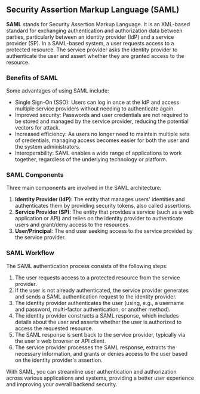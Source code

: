 ## Security Assertion Markup Language (SAML)

**SAML** stands for Security Assertion Markup Language. It is an XML-based standard for exchanging authentication and authorization data between parties, particularly between an identity provider (IdP) and a service provider (SP). In a SAML-based system, a user requests access to a protected resource. The service provider asks the identity provider to authenticate the user and assert whether they are granted access to the resource.

### Benefits of SAML

Some advantages of using SAML include:

- Single Sign-On (SSO): Users can log in once at the IdP and access multiple service providers without needing to authenticate again.
- Improved security: Passwords and user credentials are not required to be stored and managed by the service provider, reducing the potential vectors for attack.
- Increased efficiency: As users no longer need to maintain multiple sets of credentials, managing access becomes easier for both the user and the system administrators.
- Interoperability: SAML enables a wide range of applications to work together, regardless of the underlying technology or platform.

### SAML Components

Three main components are involved in the SAML architecture:

1. **Identity Provider (IdP)**: The entity that manages users' identities and authenticates them by providing security tokens, also called assertions.
2. **Service Provider (SP)**: The entity that provides a service (such as a web application or API) and relies on the identity provider to authenticate users and grant/deny access to the resources.
3. **User/Principal**: The end user seeking access to the service provided by the service provider.

### SAML Workflow

The SAML authentication process consists of the following steps:

1. The user requests access to a protected resource from the service provider.
2. If the user is not already authenticated, the service provider generates and sends a SAML authentication request to the identity provider.
3. The identity provider authenticates the user (using, e.g., a username and password, multi-factor authentication, or another method).
4. The identity provider constructs a SAML response, which includes details about the user and asserts whether the user is authorized to access the requested resource.
5. The SAML response is sent back to the service provider, typically via the user's web browser or API client.
6. The service provider processes the SAML response, extracts the necessary information, and grants or denies access to the user based on the identity provider's assertion.

With SAML, you can streamline user authentication and authorization across various applications and systems, providing a better user experience and improving your overall backend security.
